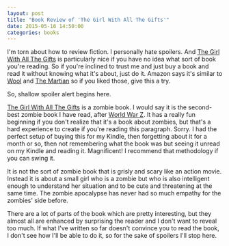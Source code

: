 ```yaml
---
layout: post
title: "Book Review of 'The Girl With All The Gifts'"
date: 2015-05-16 14:50:00
categories: books
---
```


I'm torn about how to review fiction. I personally hate spoilers. And
[The Girl With All The
Gifts](http://www.amazon.com/The-Girl-With-All-Gifts/dp/0316334758)
is particularly nice if you have no idea what sort of book you're
reading. So if you're inclined to trust me and just buy a book and
read it without knowing what it's about, just do it. Amazon says it's
similar to [Wool](http://www.amazon.com/Wool-Hugh-Howey/dp/1491512644)
and [The
Martian](http://www.amazon.com/The-Martian-Novel-Andy-Weir-ebook/dp/B00EMXBDMA)
so if you liked those, give this a try.

So, shallow spoiler alert begins here.

[The Girl With All The
Gifts](http://www.amazon.com/The-Girl-With-All-Gifts/dp/0316334758) is
a zombie book. I would say it is the second-best zombie book I have
read, after [World War
Z](http://www.amazon.com/World-War-Oral-History-Zombie/dp/0307346617). It
has a really fun beginning if you don't realize that it's a book about
zombies, but that's a hard experience to create if you're reading this
paragraph. Sorry. I had the perfect setup of buying this for my
Kindle, then forgetting about it for a month or so, then not
remembering what the book was but seeing it unread on my Kindle and
reading it. Magnificent! I recommend that methodology if you can swing
it.

It is not the sort of zombie book that is grisly and scary like an
action movie. Instead it is about a small girl who is a zombie but who
is also intelligent enough to understand her situation and to be cute
and threatening at the same time. The zombie apocalypse has never had
so much empathy for the zombies' side before.

There are a lot of parts of the book which are pretty
interesting, but they almost all are enhanced by surprising the reader
and I don't want to reveal too much. If what I've written so far
doesn't convince you to read the book, I don't see how
I'll be able to do it, so for the sake of spoilers I'll stop
here.
